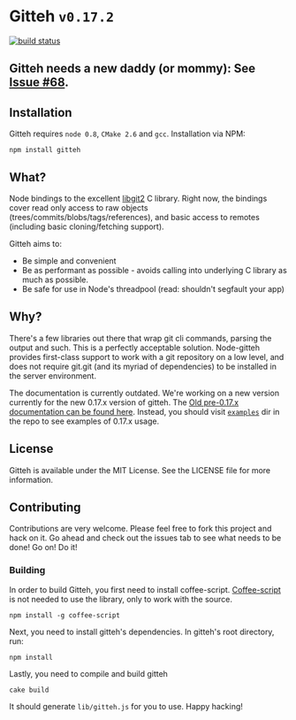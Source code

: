 # Gitteh `v0.17.2`

[![build status](https://secure.travis-ci.org/libgit2/node-gitteh.png)](http://travis-ci.org/libgit2/node-gitteh)

## Gitteh needs a new daddy (or mommy): See [Issue #68](https://github.com/libgit2/node-gitteh/issues/68).

## Installation

Gitteh requires `node 0.8`, `CMake 2.6` and `gcc`. Installation via NPM:

	npm install gitteh

## What?

Node bindings to the excellent [libgit2](http://libgit2.github.com) C library. Right now, the bindings cover read only access to raw objects (trees/commits/blobs/tags/references), and basic access to remotes (including basic cloning/fetching support).

Gitteh aims to:

* Be simple and convenient
* Be as performant as possible - avoids calling into underlying C library as much as possible.
* Be safe for use in Node's threadpool (read: shouldn't segfault your app)

## Why?

There's a few libraries out there that wrap git cli commands, parsing the output and such. This is a perfectly acceptable solution. Node-gitteh provides first-class support to work with a git repository on a low level, and does not require git.git (and its myriad of dependencies) to be installed in the server environment.

The documentation is currently outdated. We're working on a new version currently for the new 0.17.x version of gitteh. The [Old pre-0.17.x documentation can be found here](http://libgit2.github.com/node-gitteh/docs/index.html). Instead, you should visit [`examples`](https://github.com/libgit2/node-gitteh/tree/master/examples) dir in the repo to see examples of 0.17.x usage.

## License

Gitteh is available under the MIT License. See the LICENSE file for more information.

## Contributing

Contributions are very welcome. Please feel free to fork this project and hack on it. Go ahead and check out the issues tab to see what needs to be done! Go on! Do it!

### Building

In order to build Gitteh, you first need to install coffee-script.
[Coffee-script](http://coffeescript.org/) is not needed to use the library, only to 
work with the source.

    npm install -g coffee-script

Next, you need to install gitteh's dependencies. In gitteh's root directory, run:

    npm install

Lastly, you need to compile and build gitteh

    cake build

It should generate `lib/gitteh.js` for you to use. Happy hacking!

